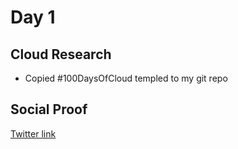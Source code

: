 <!-- This is a template you can use for quick progress days. It removes a lot of the steps we encourage you to share in the longer template 000-DAY-ARTICLE-LONG-TEMPLATE.MD-->

# Day 1

## Cloud Research

- Copied #100DaysOfCloud templed to my git repo

## Social Proof


[Twitter link](link)
